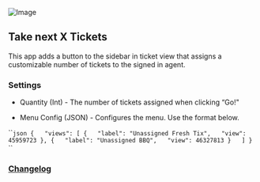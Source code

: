 ![Image](<http://cl.ly/image/2C323u2R1o24/Image%202015-03-20%20at%202.53.19%20PM.png>)

Take next X Tickets
-------------------

This app adds a button to the sidebar in ticket view that assigns a customizable
number of tickets to the signed in agent.



### Settings

-   Quantity (Int) - The number of tickets assigned when clicking “Go!"

-   Menu Config (JSON) - Configures the menu.  Use the format below.

\`\``json {   "views": [ {   "label": "Unassigned Fresh Tix",   "view": 45959723
}, {   "label": "Unassigned BBQ",   "view": 46327813 }   ] } `\`\`

### [Changelog](https://github.com/Skeyelab/Take-5-Tickets/blob/master/CHANGELOG.md)
